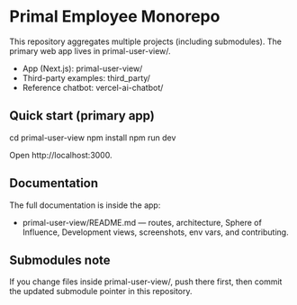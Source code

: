 # Primal Employee Monorepo

This repository aggregates multiple projects (including submodules). The primary web app lives in primal-user-view/.

- App (Next.js): primal-user-view/
- Third-party examples: third_party/
- Reference chatbot: vercel-ai-chatbot/

## Quick start (primary app)

cd primal-user-view
npm install
npm run dev

Open http://localhost:3000.

## Documentation
The full documentation is inside the app:

- primal-user-view/README.md — routes, architecture, Sphere of Influence, Development views, screenshots, env vars, and contributing.

## Submodules note
If you change files inside primal-user-view/, push there first, then commit the updated submodule pointer in this repository.
